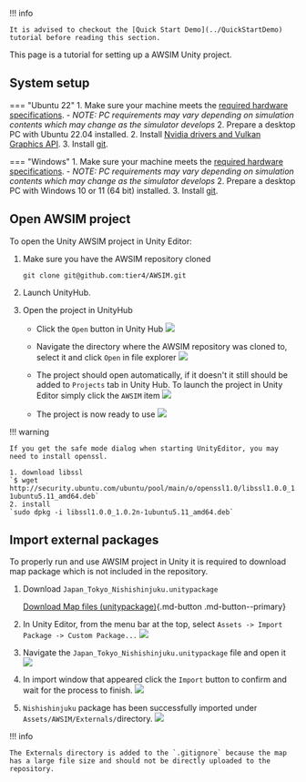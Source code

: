 <!-- TODO update link, but idk what should it point to, because what was once one page now is like 2 sections full of pages -->
!!! info

    It is advised to checkout the [Quick Start Demo](../QuickStartDemo) tutorial before reading this section.

This page is a tutorial for setting up a AWSIM Unity project.

## System setup

=== "Ubuntu 22"
    1. Make sure your machine meets the [required hardware specifications](/UserGuide/Installation/Prerequisites/#pc-specs).
        - *NOTE: PC requirements may vary depending on simulation contents which may change as the simulator develops*
    2. Prepare a desktop PC with Ubuntu 22.04 installed.
    2. Install [Nvidia drivers and Vulkan Graphics API](/UserGuide/Installation/AWSIMDemo/#running-the-awsim-simulation-demo).
    3. Install [git](https://git-scm.com/).

=== "Windows"
    1. Make sure your machine meets the [required hardware specifications](/UserGuide/Installation/Prerequisites/#pc-specs).
        - *NOTE: PC requirements may vary depending on simulation contents which may change as the simulator develops*
    2. Prepare a desktop PC with Windows 10 or 11 (64 bit) installed.
    3. Install [git](https://git-scm.com/).

## Open AWSIM project

To open the Unity AWSIM project in Unity Editor:

1. Make sure you have the AWSIM repository cloned
    ```
    git clone git@github.com:tier4/AWSIM.git
    ```

1. Launch UnityHub.

1. Open the project in UnityHub
    - Click the `Open` button in Unity Hub
![](open_unity_project1.gif)

    - Navigate the directory where the AWSIM repository was cloned to, select it and click `Open` in file explorer
![](open_unity_project2.gif)

    - The project should open automatically, if it doesn't it still should be added to `Projects` tab in Unity Hub. To launch the project in Unity Editor simply click the `AWSIM` item
![](launch_unity_project.gif)

    - The project is now ready to use
![](opened_project.png)

!!! warning

    If you get the safe mode dialog when starting UnityEditor, you may need to install openssl.

    1. download libssl  
    `$ wget http://security.ubuntu.com/ubuntu/pool/main/o/openssl1.0/libssl1.0.0_1.0.2n-1ubuntu5.11_amd64.deb`
    2. install  
    `sudo dpkg -i libssl1.0.0_1.0.2n-1ubuntu5.11_amd64.deb`

## Import external packages

To properly run and use AWSIM project in Unity it is required to download map package which is not included in the repository.

1. Download `Japan_Tokyo_Nishishinjuku.unitypackage`

    [Download Map files (unitypackage)](https://github.com/tier4/AWSIM/releases/download/v1.1.0/Japan_Tokyo_Nishishinjuku.unitypackage){.md-button .md-button--primary}

1. In Unity Editor, from the menu bar at the top, select `Assets -> Import Package -> Custom Package...`
![](import_unity_package1.gif)

1. Navigate the `Japan_Tokyo_Nishishinjuku.unitypackage` file and open it
![](import_unity_package2.gif)

1. In import window that appeared click the `Import` button to confirm and wait for the process to finish.
![](import_unity_package3.gif)

1. `Nishishinjuku` package has been successfully imported under `Assets/AWSIM/Externals/`directory.
![](externals_dir.png)

!!! info

    The Externals directory is added to the `.gitignore` because the map has a large file size and should not be directly uploaded to the repository.

